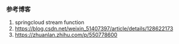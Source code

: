 ### 参考博客
1. springcloud stream function
2. https://blog.csdn.net/weixin_51407397/article/details/128622173
3. https://zhuanlan.zhihu.com/p/550778600